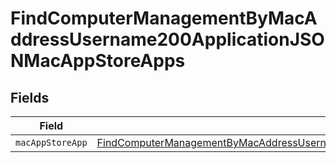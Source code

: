 # FindComputerManagementByMacAddressUsername200ApplicationJSONMacAppStoreApps


## Fields

| Field                                                                                                                                                                                                             | Type                                                                                                                                                                                                              | Required                                                                                                                                                                                                          | Description                                                                                                                                                                                                       |
| ----------------------------------------------------------------------------------------------------------------------------------------------------------------------------------------------------------------- | ----------------------------------------------------------------------------------------------------------------------------------------------------------------------------------------------------------------- | ----------------------------------------------------------------------------------------------------------------------------------------------------------------------------------------------------------------- | ----------------------------------------------------------------------------------------------------------------------------------------------------------------------------------------------------------------- |
| `macAppStoreApp`                                                                                                                                                                                                  | [FindComputerManagementByMacAddressUsername200ApplicationJSONMacAppStoreAppsMacAppStoreApp](../../models/operations/findcomputermanagementbymacaddressusername200applicationjsonmacappstoreappsmacappstoreapp.md) | :heavy_minus_sign:                                                                                                                                                                                                | N/A                                                                                                                                                                                                               |